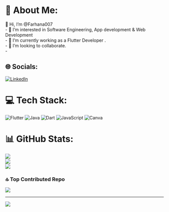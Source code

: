 # 💫 About Me:
👋 Hi, I’m @Farhana007<br>- 👀 I’m interested in Software Engineering, App development  &   Web Development<br>- 🌱 I’m currently working as a Flutter Developer .<br>- 💞️ I’m looking to collaborate. <br>- 

## 🌐 Socials:
[![LinkedIn](https://img.shields.io/badge/LinkedIn-%230077B5.svg?logo=linkedin&logoColor=white)](https://www.linkedin.com/in/farhana-akter-b7a332291/) 

# 💻 Tech Stack:
![Flutter](https://img.shields.io/badge/Flutter-%2302569B.svg?style=for-the-badge&logo=Flutter&logoColor=white) ![Java](https://img.shields.io/badge/java-%23ED8B00.svg?style=for-the-badge&logo=java&logoColor=white) ![Dart](https://img.shields.io/badge/dart-%230175C2.svg?style=for-the-badge&logo=dart&logoColor=white) ![JavaScript](https://img.shields.io/badge/javascript-%23323330.svg?style=for-the-badge&logo=javascript&logoColor=%23F7DF1E) ![Canva](https://img.shields.io/badge/Canva-%2300C4CC.svg?style=for-the-badge&logo=Canva&logoColor=white)
# 📊 GitHub Stats:
![](https://github-readme-stats.vercel.app/api?username=Farhana007&theme=dark&hide_border=false&include_all_commits=true&count_private=true)<br/>
![](https://github-readme-streak-stats.herokuapp.com/?user=Farhana007&theme=dark&hide_border=false)<br/>
![](https://github-readme-stats.vercel.app/api/top-langs/?username=Farhana007&theme=dark&hide_border=false&include_all_commits=true&count_private=true&layout=compact)

### 🔝 Top Contributed Repo
![](https://github-contributor-stats.vercel.app/api?username=Farhana007&limit=5&theme=dark&combine_all_yearly_contributions=true)

---
[![](https://visitcount.itsvg.in/api?id=Farhana007&icon=0&color=0)](https://visitcount.itsvg.in)

<!-- Proudly created with GPRM ( https://gprm.itsvg.in ) -->

<!---
Farhana007/Farhana007 is a ✨ special ✨ repository because its `README.md` (this file) appears on your GitHub profile.
You can click the Preview link to take a look at your changes.
--->
